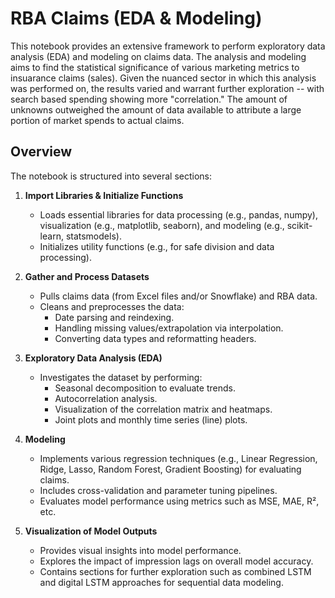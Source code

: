 # RBA Claims (EDA & Modeling)

This notebook provides an extensive framework to perform exploratory data analysis (EDA) and modeling on claims data. The analysis and modeling aims to find the statistical significance of various marketing metrics to insuarance claims (sales). Given the nuanced sector in which this analysis was performed on, the results varied and warrant further exploration -- with search based spending showing more "correlation."  The amount of unknowns outweighed the amount of data available to attribute a large portion of market spends to actual claims.

## Overview

The notebook is structured into several sections:

1. **Import Libraries & Initialize Functions**  
   - Loads essential libraries for data processing (e.g., pandas, numpy), visualization (e.g., matplotlib, seaborn), and modeling (e.g., scikit-learn, statsmodels).
   - Initializes utility functions (e.g., for safe division and data processing).

2. **Gather and Process Datasets**  
   - Pulls claims data (from Excel files and/or Snowflake) and RBA data.
   - Cleans and preprocesses the data:
     - Date parsing and reindexing.
     - Handling missing values/extrapolation via interpolation.
     - Converting data types and reformatting headers.

3. **Exploratory Data Analysis (EDA)**  
   - Investigates the dataset by performing:
     - Seasonal decomposition to evaluate trends.
     - Autocorrelation analysis.
     - Visualization of the correlation matrix and heatmaps.
     - Joint plots and monthly time series (line) plots.
     
4. **Modeling**  
   - Implements various regression techniques (e.g., Linear Regression, Ridge, Lasso, Random Forest, Gradient Boosting) for evaluating claims.
   - Includes cross-validation and parameter tuning pipelines.
   - Evaluates model performance using metrics such as MSE, MAE, R², etc.

5. **Visualization of Model Outputs**  
   - Provides visual insights into model performance.
   - Explores the impact of impression lags on overall model accuracy.
   - Contains sections for further exploration such as combined LSTM and digital LSTM approaches for sequential data modeling.

